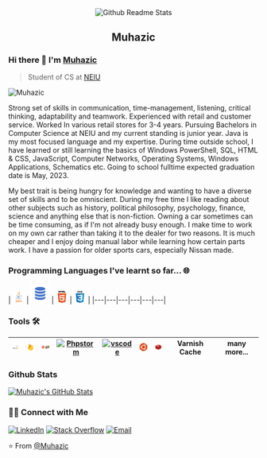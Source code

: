 <p align="center">
 <img width="200px" src="https://res.cloudinary.com/anuraghazra/image/upload/v1594908242/logo_ccswme.svg" align="center" alt="Github Readme Stats" />
 <h2 align="center">Muhazic</h2>
</p>

### Hi there 👋 I'm [Muhazic](https://www.linkedin.com/in/muhamed-fejzic-001159224/)
> Student of CS at [NEIU](https://NEIU.EDU)


<img src="https://komarev.com/ghpvc/?username=Muzahic" alt="Muhazic" />

<div>
 <p>
Strong set of skills in communication, time-management, listening, critical thinking, adaptability and teamwork. Experienced with retail and customer service. Worked In various retail stores for 3-4 years. Pursuing Bachelors in Computer Science at NEIU and my current standing is junior year. Java is my most focused language and my expertise. During time outside school, I have learned or still learning the basics of Windows PowerShell, SQL, HTML & CSS, JavaScript, Computer Networks, Operating Systems, Windows Applications, Schematics etc. Going to school fulltime expected graduation date is May, 2023. 

My best trait is being hungry for knowledge and wanting to have a diverse set of skills and to be omniscient. During my free time I like reading about other subjects such as history, political philosophy, psychology, finance, science and anything else that is non-fiction. Owning a car sometimes can be time consuming, as if I'm not already busy enough. I make time to work on my own car rather than taking it to the dealer for two reasons. It is much cheaper and I enjoy doing manual labor while learning how certain parts work. I have a passion for older sports cars, especially Nissan made.


</p>
</div>

### Programming Languages I've learnt so far... 🌐

| [<img src="https://raw.githubusercontent.com/github/explore/80688e429a7d4ef2fca1e82350fe8e3517d3494d/topics/java/java.png" alt="Java" width="24">](https://www.java.com/) | [<img src="https://raw.githubusercontent.com/github/explore/80688e429a7d4ef2fca1e82350fe8e3517d3494d/topics/sql/sql.png" alt="php" width="38">](https://SQL.net/)  | [<img src="https://raw.githubusercontent.com/github/explore/80688e429a7d4ef2fca1e82350fe8e3517d3494d/topics/html/html.png" alt="HTML" width="24">](https://HTML.org/)  |  [<img src="https://raw.githubusercontent.com/github/explore/80688e429a7d4ef2fca1e82350fe8e3517d3494d/topics/css/css.png" alt="CSS" width="24">](https://CSS.com/) |
|---|---|---|---|---|---|
 
### Tools 🛠️

| [<img src="https://raw.githubusercontent.com/github/explore/80688e429a7d4ef2fca1e82350fe8e3517d3494d/topics/mysql/mysql.png" alt="mysql" width="24">](https://www.mysql.com/) |  [<img src="https://raw.githubusercontent.com/github/explore/80688e429a7d4ef2fca1e82350fe8e3517d3494d/topics/firebase/firebase.png" alt="firebase" width="24">](https://firebase.google.com/) | [<img src="https://raw.githubusercontent.com/github/explore/80688e429a7d4ef2fca1e82350fe8e3517d3494d/topics/git/git.png" alt="Git" width="24">](https://git-scm.com/) |  [<img src="https://logonoid.com/images/phpstorm-logo.png" alt="Phpstorm" width="24">](https://www.jetbrains.com/phpstorm/) | [<img src="https://upload.wikimedia.org/wikipedia/commons/thumb/2/2d/Visual_Studio_Code_1.18_icon.svg/1200px-Visual_Studio_Code_1.18_icon.svg.png" alt="vscode" width="24">](https://code.visualstudio.com/) | [<img src="https://raw.githubusercontent.com/github/explore/80688e429a7d4ef2fca1e82350fe8e3517d3494d/topics/ubuntu/ubuntu.png" alt="Ubuntu" width="24">](https://ubuntu.com/)  |  [<img src="https://raw.githubusercontent.com/github/explore/80688e429a7d4ef2fca1e82350fe8e3517d3494d/topics/redis/redis.png" alt="Redis" width="24">](https://redis.io/) | Varnish Cache | many more...
|---|---|---|---|---|---|---|---|---|

### Github Stats

[![Muhazic's GitHub Stats](https://github-readme-stats.vercel.app/api?username=Muhazic&show_icons=true&count_private=true)](https://github.com/Muhazic)

<h3> 🤝🏻 Connect with Me </h3>

<p align="center">

<a href="https://www.linkedin.com/in/anandmainali/" target="_blank"><img alt="LinkedIn" src="https://img.shields.io/badge/LinkedIn-@anandmainali-blue?style=flat&logo=linkedin"></a>
<a href="https://stackoverflow.com/users/8519896/anand-mainali?tab=profile" target="_blank"><img alt="Stack Overflow" src="https://img.shields.io/badge/Stackoverflow-Anand%20Mainali-blue?style=flat&logo=stackoverflow"></a>
<a href="mailto:anandmainali5@gmail.com"><img alt="Email" src="https://img.shields.io/badge/Email-anandmainali5@gmail.com-blue?style=flat&logo=gmail"></a>
</p>


⭐️ From [@Muhazic](https://github.com/anandmainali)
